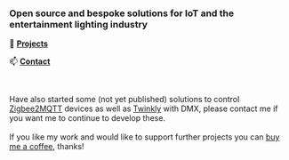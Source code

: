 ### Open source and bespoke solutions for IoT and the entertainment lighting industry 
🔆 **[Projects](https://github.com/gobo-ws/misc/blob/master/projects.md)**   
  	   
📫 **[Contact](mailto:hello@gobo.ws?subject=gobo.ws%20contact)**  
  
    
&nbsp;
  
Have also started some (not yet published) solutions to control [Zigbee2MQTT](https://www.zigbee2mqtt.io) devices as well as [Twinkly](https://twinkly.com) with DMX, please contact me if you want me to continue to develop these.    
&nbsp;  
If you like my work and would like to support further projects you can [buy me a coffee](https://www.buymeacoffee.com/gobows), thanks!
